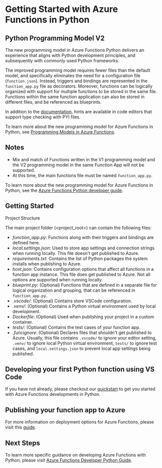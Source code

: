 # Getting Started with Azure Functions in Python

## Python Programming Model V2

The new programming model in Azure Functions Python delivers an experience that aligns with Python development principles, and subsequently with commonly used Python frameworks.

The improved programming model requires fewer files than the default model, and specifically eliminates the need for a configuration file (`function.json`). Instead, triggers and bindings are represented in the `function_app.py` file as decorators. Moreover, functions can be logically organized with support for multiple functions to be stored in the same file. Functions within the same function application can also be stored in different files, and be referenced as blueprints.

In addition to the [documentation](https://docs.microsoft.com/azure/azure-functions/functions-reference-python?tabs=asgi%2Capplication-level), hints are available in code editors that support type checking with PYI files.

To learn more about the new programming model for Azure Functions in Python, see [Programming Models in Azure Functions](https://aka.ms/functions-programming-models).

## Notes

- Mix and match of Functions written in the V1 programming model and the V2 programming model in the same Function App will not be supported.
- At this time, the main functions file must be named `function_app.py`.

To learn more about the new programming model for Azure Functions in Python, see the [Azure Functions Python developer guide](https://docs.microsoft.com/en-us/azure/azure-functions/functions-reference-python?tabs=asgi%2Capplication-level).

## Getting Started

Project Structure

The main project folder (<project_root>) can contain the following files:

* *function_app.py*: Functions along with their triggers and bindings are defined here.
* *local.settings.json*: Used to store app settings and connection strings when running locally. This file doesn't get published to Azure.
* *requirements.txt*: Contains the list of Python packages the system installs when publishing to Azure.
* *host.json*: Contains configuration options that affect all functions in a function app instance. This file does get published to Azure. Not all options are supported when running locally.
* *blueprint.py*: (Optional) Functions that are defined in a separate file for logical organization and grouping, that can be referenced in `function_app.py`.
* *.vscode/*: (Optional) Contains store VSCode configuration.
* *.venv/*: (Optional) Contains a Python virtual environment used by local development.
* *Dockerfile*: (Optional) Used when publishing your project in a custom container.
* *tests/*: (Optional) Contains the test cases of your function app.
* *.funcignore*: (Optional) Declares files that shouldn't get published to Azure. Usually, this file contains `.vscode/` to ignore your editor setting, `.venv/` to ignore local Python virtual environment, `tests/` to ignore test cases, and `local.settings.json` to prevent local app settings being published.

## Developing your first Python function using VS Code

If you have not already, please checkout our [quickstart](https://aka.ms/fxpythonquickstart) to get you started with Azure Functions developments in Python.

## Publishing your function app to Azure

For more information on deployment options for Azure Functions, please visit this [guide](https://docs.microsoft.com/en-us/azure/azure-functions/create-first-function-vs-code-python#publish-the-project-to-azure).

## Next Steps

To learn more specific guidance on developing Azure Functions with Python, please visit [Azure Functions Developer Python Guide](https://docs.microsoft.com/en-us/azure/azure-functions/functions-reference-python?tabs=asgi%2Capplication-level).
